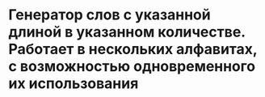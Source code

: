 # Генератор слов с указанной длиной в указанном количестве. Работает в нескольких алфавитах, с возможностью одновременного их использования

